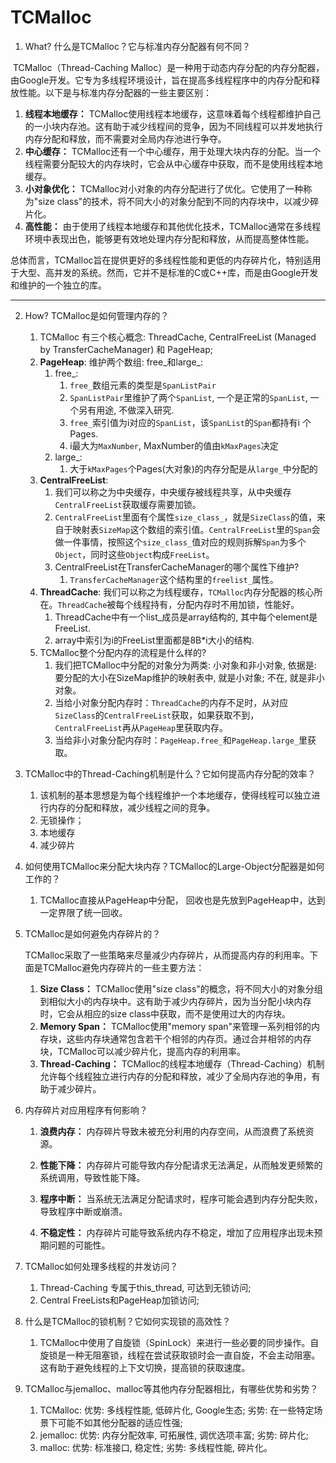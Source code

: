 # TCMalloc

1. What? 什么是TCMalloc？它与标准内存分配器有何不同？

​	TCMalloc（Thread-Caching Malloc）是一种用于动态内存分配的内存分配器，由Google开发。它专为多线程环境设计，旨在提高多线程程序中的内存分配和释放性能。以下是与标准内存分配器的一些主要区别：

1. **线程本地缓存：** TCMalloc使用线程本地缓存，这意味着每个线程都维护自己的一小块内存池。这有助于减少线程间的竞争，因为不同线程可以并发地执行内存分配和释放，而不需要对全局内存池进行争夺。
2. **中心缓存：** TCMalloc还有一个中心缓存，用于处理大块内存的分配。当一个线程需要分配较大的内存块时，它会从中心缓存中获取，而不是使用线程本地缓存。
3. **小对象优化：** TCMalloc对小对象的内存分配进行了优化。它使用了一种称为"size class"的技术，将不同大小的对象分配到不同的内存块中，以减少碎片化。
4. **高性能：** 由于使用了线程本地缓存和其他优化技术，TCMalloc通常在多线程环境中表现出色，能够更有效地处理内存分配和释放，从而提高整体性能。

总体而言，TCMalloc旨在提供更好的多线程性能和更低的内存碎片化，特别适用于大型、高并发的系统。然而，它并不是标准的C或C++库，而是由Google开发和维护的一个独立的库。

---

2. How? TCMalloc是如何管理内存的？

   1. TCMalloc 有三个核心概念: ThreadCache, CentralFreeList (Managed by TransferCacheManager) 和 PageHeap;
   2. **PageHeap**: 维护两个数组: free\_和large\_:
      1. free\_: 
         1. `free_`数组元素的类型是`SpanListPair`
         2. `SpanListPair`里维护了两个`SpanList`, 一个是正常的`SpanList`, 一个另有用途, 不做深入研究.
         3. `free_`索引值为i对应的`SpanList`，该`SpanList`的`Span`都持有i 个Pages.
         4. i最大为`MaxNumber`, MaxNumber的值由`kMaxPages`决定
      2. large\_:
         1. 大于`kMaxPages`个Pages(大对象)的内存分配是从`large_`中分配的
   3. **CentralFreeList**:
      1. 我们可以称之为中央缓存，中央缓存被线程共享，从中央缓存`CentralFreeList`获取缓存需要加锁。
      2. `CentralFreeList`里面有个属性`size_class_`，就是`SizeClass`的值，来自于映射表`SizeMap`这个数组的索引值。`CentralFreeList`里的`Span`会做一件事情，按照这个`size_class_`值对应的规则拆解`Span`为多个`Object`，同时这些`Object`构成`FreeList`。
      3. CentralFreeList在TransferCacheManager的哪个属性下维护?
         1. `TransferCacheManager`这个结构里的`freelist_`属性。
   4. **ThreadCache**: 我们可以称之为线程缓存，`TCMalloc`内存分配器的核心所在。`ThreadCache`被每个线程持有，分配内存时不用加锁，性能好。
      1. ThreadCache中有一个list_成员是array结构的, 其中每个element是FreeList.
      2. array中索引为i的FreeList里面都是8B*i大小的结构.
   5. TCMalloc整个分配内存的流程是什么样的?
      1. 我们把TCMalloc中分配的对象分为两类: 小对象和非小对象, 依据是: 要分配的大小在SizeMap维护的映射表中, 就是小对象; 不在, 就是非小对象。
      2. 当给小对象分配内存时：`ThreadCache`的内存不足时，从对应`SizeClass`的`CentralFreeList`获取，如果获取不到，`CentralFreeList`再从`PageHeap`里获取内存。
      3. 当给非小对象分配内存时：`PageHeap.free_`和`PageHeap.large_`里获取。

3. TCMalloc中的Thread-Caching机制是什么？它如何提高内存分配的效率？

   1. 该机制的基本思想是为每个线程维护一个本地缓存，使得线程可以独立进行内存的分配和释放，减少线程之间的竞争。
   2. 无锁操作；
   3. 本地缓存
   4. 减少碎片

4. 如何使用TCMalloc来分配大块内存？TCMalloc的Large-Object分配器是如何工作的？

   1. TCMalloc直接从PageHeap中分配， 回收也是先放到PageHeap中，达到一定界限了统一回收。

5. TCMalloc是如何避免内存碎片的？

   TCMalloc采取了一些策略来尽量减少内存碎片，从而提高内存的利用率。下面是TCMalloc避免内存碎片的一些主要方法：

   1. **Size Class：** TCMalloc使用"size class"的概念，将不同大小的对象分组到相似大小的内存块中。这有助于减少内存碎片，因为当分配小块内存时，它会从相应的size class中获取，而不是使用过大的内存块。
   2. **Memory Span：** TCMalloc使用"memory span"来管理一系列相邻的内存块，这些内存块通常包含若干个相邻的内存页。通过合并相邻的内存块，TCMalloc可以减少碎片化，提高内存的利用率。
   3. **Thread-Caching：** TCMalloc的线程本地缓存（Thread-Caching）机制允许每个线程独立进行内存的分配和释放，减少了全局内存池的争用，有助于减少碎片。

6. 内存碎片对应用程序有何影响？

   1. **浪费内存：** 内存碎片导致未被充分利用的内存空间，从而浪费了系统资源。

   2. **性能下降：** 内存碎片可能导致内存分配请求无法满足，从而触发更频繁的系统调用，导致性能下降。

   3. **程序中断：** 当系统无法满足分配请求时，程序可能会遇到内存分配失败，导致程序中断或崩溃。

   4. **不稳定性：** 内存碎片可能导致系统内存不稳定，增加了应用程序出现未预期问题的可能性。

7. TCMalloc如何处理多线程的并发访问？

   1. Thread-Caching 专属于this_thread, 可达到无锁访问;
   2. Central FreeLists和PageHeap加锁访问;

8. 什么是TCMalloc的锁机制？它如何实现锁的高效性？

   1. TCMalloc中使用了自旋锁（SpinLock）来进行一些必要的同步操作。自旋锁是一种无阻塞锁，线程在尝试获取锁时会一直自旋，不会主动阻塞。这有助于避免线程的上下文切换，提高锁的获取速度。

9. TCMalloc与jemalloc、malloc等其他内存分配器相比，有哪些优势和劣势？

   1. TCMalloc: 优势: 多线程性能, 低碎片化, Google生态; 劣势: 在一些特定场景下可能不如其他分配器的适应性强;
   2. jemalloc: 优势: 内存分配效率, 可拓展性, 调优选项丰富; 劣势: 碎片化;
   3. malloc: 优势: 标准接口, 稳定性; 劣势: 多线程性能, 碎片化。